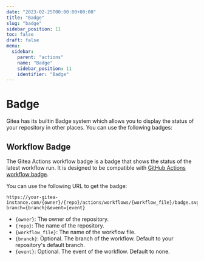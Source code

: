 ```yaml
---
date: "2023-02-25T00:00:00+00:00"
title: "Badge"
slug: "badge"
sidebar_position: 11
toc: false
draft: false
menu:
  sidebar:
    parent: "actions"
    name: "Badge"
    sidebar_position: 11
    identifier: "Badge"
---
```


# Badge

Gitea has its builtin Badge system which allows you to display the status of your repository in other places. You can use the following badges:

## Workflow Badge

The Gitea Actions workflow badge is a badge that shows the status of the latest workflow run.
It is designed to be compatible with [GitHub Actions workflow badge](https://docs.github.com/en/actions/monitoring-and-troubleshooting-workflows/adding-a-workflow-status-badge).

You can use the following URL to get the badge:

```
https://your-gitea-instance.com/{owner}/{repo}/actions/workflows/{workflow_file}/badge.svg?branch={branch}&event={event}
```

- `{owner}`: The owner of the repository.
- `{repo}`: The name of the repository.
- `{workflow_file}`: The name of the workflow file.
- `{branch}`: Optional. The branch of the workflow. Default to your repository's default branch.
- `{event}`: Optional. The event of the workflow. Default to none.
